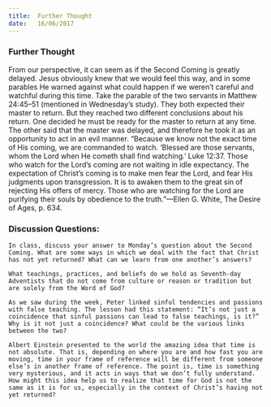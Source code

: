 ```yaml
---
title:  Further Thought
date:   16/06/2017
---
```


### Further Thought

From our perspective, it can seem as if the Second Coming is greatly delayed. Jesus obviously knew that we would feel this way, and in some parables He warned against what could happen if we weren’t careful and watchful during this time. Take the parable of the two servants in Matthew 24:45–51 (mentioned in Wednesday’s study). They both expected their master to return. But they reached two different conclusions about his return. One decided he must be ready for the master to return at any time. The other said that the master was delayed, and therefore he took it as an opportunity to act in an evil manner. “Because we know not the exact time of His coming, we are commanded to watch. ‘Blessed are those servants, whom the Lord when He cometh shall find watching.’ Luke 12:37. Those who watch for the Lord’s coming are not waiting in idle expectancy. The expectation of Christ’s coming is to make men fear the Lord, and fear His judgments upon transgression. It is to awaken them to the great sin of rejecting His offers of mercy. Those who are watching for the Lord are purifying their souls by obedience to the truth.”—Ellen G. White, The Desire of Ages, p. 634.

### Discussion Questions:

`In class, discuss your answer to Monday’s question about the Second Coming. What are some ways in which we deal with the fact that Christ has not yet returned? What can we learn from one another’s answers?`

`What teachings, practices, and beliefs do we hold as Seventh-day Adventists that do not come from culture or reason or tradition but are solely from the Word of God?`

`As we saw during the week, Peter linked sinful tendencies and passions with false teaching. The lesson had this statement: “It’s not just a coincidence that sinful passions can lead to false teachings, is it?” Why is it not just a coincidence? What could be the various links between the two?`

`Albert Einstein presented to the world the amazing idea that time is not absolute. That is, depending on where you are and how fast you are moving, time in your frame of reference will be different from someone else’s in another frame of reference. The point is, time is something very mysterious, and it acts in ways that we don’t fully understand. How might this idea help us to realize that time for God is not the same as it is for us, especially in the context of Christ’s having not yet returned?`